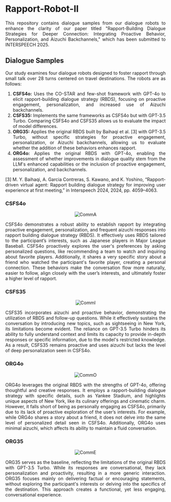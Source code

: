 # Rapport-Robot-II
<p align="justify">
This repository contains dialogue samples from our dialogue robots to enhance the clarity of our paper titled "Rapport-Building Dialogue Strategies for Deeper Connection: Integrating Proactive Behavior, Personalization, and Aizuchi Backchannels," which has been submitted to INTERSPEECH 2025.
</p>

## Dialogue Samples
<div style="text-align: justify;">
  <p>
    Our study examines four dialogue robots designed to foster rapport through small talk over 28 turns centered on travel destinations. The robots are as follows:
  </p>

  <ol>
    <li><strong>CSFS4o:</strong> Uses the CO-STAR and few-shot framework with GPT-4o to elicit rapport-building dialogue strategy (RBDS), focusing on proactive engagement, personalization, and increased use of Aizuchi backchannels.</li>
    <li><strong>CSFS35:</strong> Implements the same frameworks as CSFS4o but with GPT-3.5 Turbo. Comparing CSFS4o and CSFS35 allows us to evaluate the impact of model differences.</li>
    <li><strong>ORG35:</strong> Applies the original RBDS built by Baihaqi et al. [3] with GPT-3.5 Turbo, without specific strategies for proactive engagement, personalization, or Aizuchi backchannels, allowing us to evaluate whether the addition of these behaviors enhances rapport.</li>
    <li><strong>ORG4o:</strong> Applies the original RBDS with GPT-4o, enabling the assessment of whether improvements in dialogue quality stem from the LLM's enhanced capabilities or the inclusion of proactive engagement, personalization, and backchannels.</li>
  </ol>
</div>

<p align="justify">
[3] M. Y. Baihaqi, A. Garcia Contreras, S. Kawano, and K. Yoshino, “Rapport-driven virtual agent: Rapport building dialogue strategy for improving user experience at first meeting,” in Interspeech 2024, 2024, pp. 4059–4063.
</p>

### CSFS4o
<p align="center">
  <img src="https://github.com/user-attachments/assets/7fd8a26c-9df8-4dad-b703-59a90007c9db" alt="CommA">
</p>
<p align="justify">
CSFS4o demonstrates a robust ability to establish rapport by integrating proactive engagement,
personalization, and frequent aizuchi responses into rapport building dialogue strategy (RBDS).
It effectively uses RBDS tailored to the participant’s interests, such as Japanese players in
Major League Baseball. CSFS4o proactively explores the user's preferences by asking
personalized questions, like recommending a team to watch and inquiring about favorite
players. Additionally, it shares a very specific story about a friend who watched the participant's
favorite player, creating a personal connection. These behaviors make the conversation flow
more naturally, easier to follow, align closely with the user’s interests, and ultimately foster a
higher level of rapport.
</p>

### CSFS35
<p align="center">
  <img src="https://github.com/user-attachments/assets/c1e712b7-e1e8-44bd-a308-ea76d477bfca" alt="CommI">
</p>
<p align="justify">
CSFS35 incorporates aizuchi and proactive behavior, demonstrating the utilization of RBDS and
follow-up questions. While it effectively sustains the conversation by introducing new topics,
such as sightseeing in New York, its limitations become evident. The reliance on GPT-3.5 Turbo
hinders its ability to fully understand context and limits its capacity to provide in-depth responses
or specific information, due to the model's restricted knowledge. As a result, CSFS35 remains
proactive and uses aizuchi but lacks the level of deep personalization seen in CSFS4o.
</p>

### ORG4o
<p align="center">
  <img src="https://github.com/user-attachments/assets/7b31db34-0ef4-4b93-a2f2-13d28c25d81a" alt="CommO">
</p>
<p align="justify">
ORG4o leverages the original RBDS with the strengths of GPT-4o, offering thoughtful and
creative responses. It employs a rapport-building dialogue strategy with specific details, such as
Yankee Stadium, and highlights unique aspects of New York, like its culinary offerings and
cinematic charm. However, it falls short of being as personally engaging as CSFS4o, primarily
due to its lack of proactive exploration of the user’s interests. For example, while ORG4o shares
a story about a friend, it does not delve into the same level of personalized detail seen in
CSFS4o. Additionally, ORG4o uses minimal aizuchi, which affects its ability to maintain a fluid
conversation.
</p>

### ORG35
<p align="center">
  <img src="https://github.com/user-attachments/assets/3e929137-1a73-4f1e-a4a9-472bbd2d61c8" alt="CommE">
</p>
<p align="justify">
ORG35 serves as the baseline, reflecting the limitations of the original RBDS with GPT-3.5
Turbo. While its responses are conversational, they lack personalization and proactivity,
resulting in a more generic interaction. ORG35 focuses mainly on delivering factual or
encouraging statements, without exploring the participant's interests or delving into the specifics
of the destination. This approach creates a functional, yet less engaging, conversational
experience.
</p>
